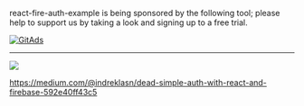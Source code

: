 react-fire-auth-example is being sponsored by the following tool; please help to support us by taking a look and signing up to a free trial.

<a href="https://tracking.gitads.io/?repo=react-fire-auth-example"><img src="https://images.gitads.io/react-fire-auth-example" alt="GitAds"/></a>

___________

![](https://res.cloudinary.com/da7jhtpgh/image/upload/v1561460799/1_gNbgOlIEl1xNoJHE6WGm8Q_mhvnz9.png)

https://medium.com/@indreklasn/dead-simple-auth-with-react-and-firebase-592e40ff43c5
